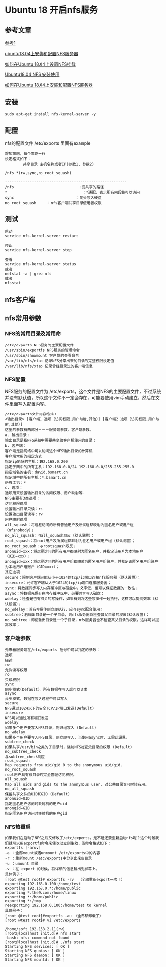 # Ubuntu 18 开启nfs服务

## 参考文章
[参考1](https://blog.csdn.net/weixin_30463341/article/details/96314065?utm_medium=distribute.pc_relevant.none-task-blog-2~default~baidujs_baidulandingword~default-0.pc_relevant_default&spm=1001.2101.3001.4242.1&utm_relevant_index=3)

[ubuntu18.04上安装和配置NFS服务器](https://www.cnblogs.com/mrld/articles/14149708.html)

[如何在Ubuntu 18.04上设置NFS挂载](https://www.howtoing.com/how-to-set-up-an-nfs-mount-on-ubuntu-18-04)

[Ubuntu18.04 NFS 安装使用](https://www.lockey.xyz/2020/11/12/ubuntu18-04-nfs-%E5%AE%89%E8%A3%85%E4%BD%BF%E7%94%A8/)

[如何在Ubuntu 18.04上安装和配置NFS服务器](https://cn.joecomp.com/how-install-configure-an-nfs-server-ubuntu-18)


## 安装
```
sudo apt-get install nfs-kernel-server -y
```

## 配置
nfs的配置文件 /etc/exports
里面有example

```
增加策略，每个策略一行
设定格式如下：
        共享目录 主机名称或者IP(参数1, 参数2)

/nfs *(rw,sync,no_root_squash)
 
-------------------------------------------------------
/nfs                             ：要共享的路径
*                                  ：*通配，表示所有网段都可以访问
sync                            ：同步写入硬盘
no_root_squash     ：nfs客户端共享目录使用者权限
```
## 测试
```
启动
service nfs-kernel-server restart

停止
service nfs-kernel-server stop

查看
service nfs-kernel-server status
或者
netstat -a | grep nfs
或者
nfsstat 
```

## nfs客户端


## nfs常用参数

### NFS的常用目录及常用命
```
/etc/exports NFS服务的主要配置文件
/usr/sbin/exportfs NFS服务的管理命令
/usr/sbin/showmount 客户端的查看命令
/var/lib/nfs/etab 记录NFS分享出来的目录的完整权限设定值
/var/lib/nfs/xtab 记录曾经登录过的客户端信息
```
### NFS配置
NFS服务的配置文件为 /etc/exports，这个文件是NFS的主要配置文件，不过系统并没有默认值，所以这个文件不一定会存在，可能要使用vim手动建立，然后在文件里面写入配置内容。
```
/etc/exports文件内容格式：
<输出目录> [客户端1 选项（访问权限,用户映射,其他）] [客户端2 选项（访问权限,用户映射,其他）] 
这里的参数有两部分－－－服务端参数、客户端参数。
a. 输出目录：
输出目录是指NFS系统中需要共享给客户机使用的目录；
b. 客户端：
客户端是指网络中可以访问这个NFS输出目录的计算机
客户端常用的指定方式
指定ip地址的主机：192.168.0.200
指定子网中的所有主机：192.168.0.0/24 192.168.0.0/255.255.255.0
指定域名的主机：david.bsmart.cn
指定域中的所有主机：*.bsmart.cn
所有主机：*
c. 选项：
选项用来设置输出目录的访问权限、用户映射等。
NFS主要有3类选项：
访问权限选项
设置输出目录只读：ro
设置输出目录读写：rw
用户映射选项
all_squash：将远程访问的所有普通用户及所属组都映射为匿名用户或用户组（nfsnobody）；
no_all_squash：与all_squash取反（默认设置）；
root_squash：将root用户及所属组都映射为匿名用户或用户组（默认设置）；
no_root_squash：与rootsquash取反；
anonuid=xxx：将远程访问的所有用户都映射为匿名用户，并指定该用户为本地用户（UID=xxx）；
anongid=xxx：将远程访问的所有用户组都映射为匿名用户组账户，并指定该匿名用户组账户为本地用户组账户（GID=xxx）；
其它选项
secure：限制客户端只能从小于1024的tcp/ip端口连接nfs服务器（默认设置）；
insecure：允许客户端从大于1024的tcp/ip端口连接服务器；
sync：将数据同步写入内存缓冲区与磁盘中，效率低，但可以保证数据的一致性；
async：将数据先保存在内存缓冲区中，必要时才写入磁盘；
wdelay：检查是否有相关的写操作，如果有则将这些写操作一起执行，这样可以提高效率（默认设置）；
no_wdelay：若有写操作则立即执行，应与sync配合使用；
subtree：若输出目录是一个子目录，则nfs服务器将检查其父目录的权限(默认设置)；
no_subtree：即使输出目录是一个子目录，nfs服务器也不检查其父目录的权限，这样可以提高效率；
```

### 客户端参数
```
先来看服务端在/etc/exports 括号中可以指定的参数：
选项
描述
rw
允许读写权限
ro
只读权限
sync
同步模式(Default)，所有数据在写入后可以请求
async
异步模式，数据在写入过程中可以写入
secure
NFS通过1024以下的安全TCP/IP端口发送(Default)
insecure
NFS可以通过所有端口发送
wdelay
如果多个用户要写入NFS目录，则归组写入 (Default)
no_wdelay
如果多个用户要写入NFS目录，则立即写入，当使用async时，无需此设置。
subtree_check
如果共享/usr/bin之类的子目录时，强制NFS检查父目录的权限 (Default)
no_subtree_check
与subtree_check对应
root_squash
Map requests from uid/gid 0 to the anonymous uid/gid.
no_root_squash
root用户具有根目录的完全管理访问权限。
all_squash
Map all uids and gids to the anonymous user. 对公共目录访问时较有用。
no_all_squash
保留共享文件的UID和GID (Default)
anonuid=UID
指定匿名用户访问时映射机的用户uid
anongid=GID
指定匿名用户访问时映射机的用户gid
```

### NFS热重启
```
如果我们在启动了NFS之后又修改了/etc/exports，是不是还要重新启动nfs呢？这个时候我们就可以用exportfs命令来使改动立刻生效，该命令格式如下：
exportfs [-aruv]
-a ：全部mount或者unmount /etc/exports中的内容
-r ：重新mount /etc/exports中分享出来的目录
-u ：umount 目录
-v ：在 export 的时候，将详细的信息输出到屏幕上。
具体例子：
[root @test root]# exportfs -rv  （全部重新export一次！）
exporting 192.168.0.100:/home/test
exporting 192.168.0.*:/home/public
exporting *.the9.com:/home/linux
exporting *:/home/public
exporting *:/tmp
reexporting 192.168.0.100:/home/test to kernel
具体例子：
[root @test root]#exportfs -au （全部都卸载了）
[root @test root]# vi /etc/exports
 
/home/soft 192.168.2.11(rw)
[root@localhost init.d]# nfs start
-bash: nfs: command not found
[root@localhost init.d]# ./nfs start
Starting NFS services: [ OK ]
Starting NFS quotas: [ OK ]
Starting NFS daemon: [ OK ]
Starting NFS mountd: [ OK ]
```